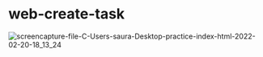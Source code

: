 # web-create-task

![screencapture-file-C-Users-saura-Desktop-practice-index-html-2022-02-20-18_13_24](https://user-images.githubusercontent.com/98261745/154842695-4e2262cd-1ee5-4009-adae-5c00b9dee022.png)
